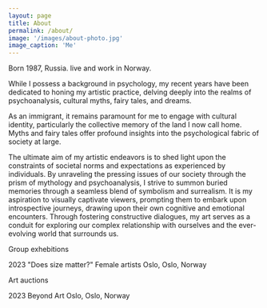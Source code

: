 ```yaml
---
layout: page
title: About
permalink: /about/
image: '/images/about-photo.jpg'
image_caption: 'Me'
---
```


Born 1987, Russia. live and work in Norway. 

While I possess a background in psychology, my recent years have been dedicated to honing my artistic practice, delving deeply into the realms of psychoanalysis, cultural myths, fairy tales, and dreams.

As an immigrant, it remains paramount for me to engage with cultural identity, particularly the collective memory of the land I now call home. Myths and fairy tales offer profound insights into the psychological fabric of society at large.

The ultimate aim of my artistic endeavors is to shed light upon the constraints of societal norms and expectations as experienced by individuals. By unraveling the pressing issues of our society through the prism of mythology and psychoanalysis, I strive to summon buried memories through a seamless blend of symbolism and surrealism. It is my aspiration to visually captivate viewers, prompting them to embark upon introspective journeys, drawing upon their own cognitive and emotional encounters. Through fostering constructive dialogues, my art serves as a conduit for exploring our complex relationship with ourselves and the ever-evolving world that surrounds us.


Group exhebitions

2023 "Does size matter?" Female artists Oslo, Oslo, Norway

Art auctions

2023 Beyond Art Oslo, Oslo, Norway

<!--
<div class="gallery-box">
  <div class="gallery">
    <img src="/images/100.jpg" loading="lazy">
    <img src="/images/101.jpg" loading="lazy">
    <img src="/images/102.jpg" loading="lazy">
  </div>
  <em>Gallery / <a href="https://unsplash.com/" target="_blank">Unsplash</a></em>
</div>
-->